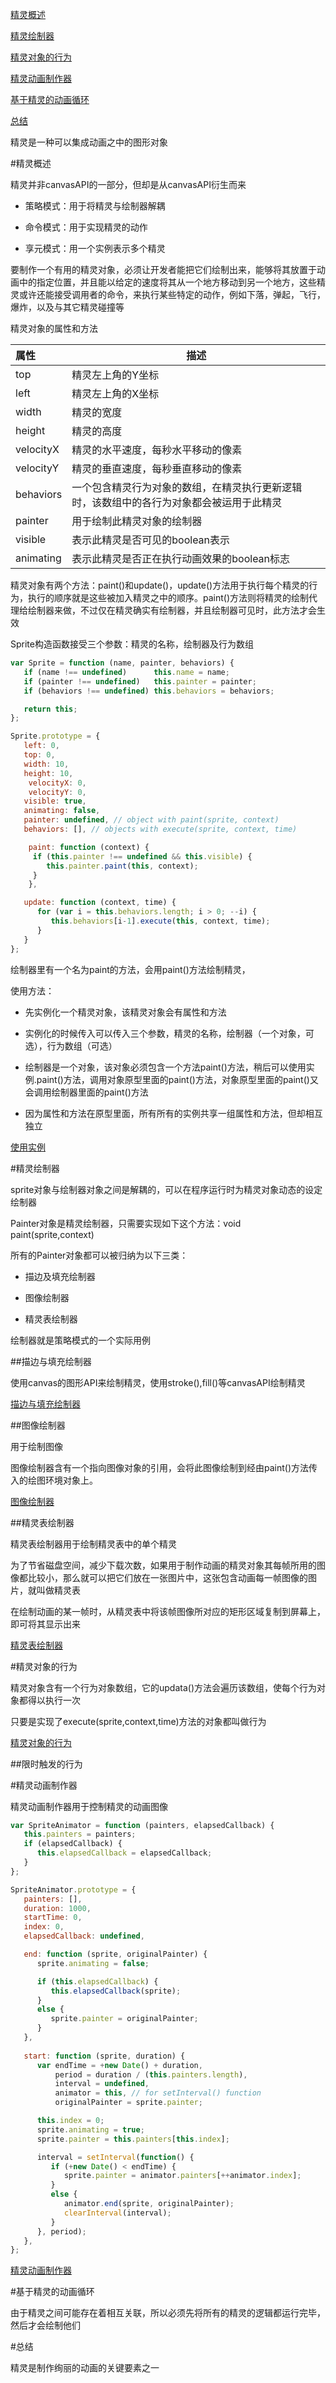 [精灵概述](#a1)

[精灵绘制器](#a2)

[精灵对象的行为](#a3)

[精灵动画制作器](#a4)

[基于精灵的动画循环](#a5)

[总结](#a6)

精灵是一种可以集成动画之中的图形对象

<a name="a1"></a>

#精灵概述

精灵并非canvasAPI的一部分，但却是从canvasAPI衍生而来

+ 策略模式：用于将精灵与绘制器解耦

+ 命令模式：用于实现精灵的动作

+ 享元模式：用一个实例表示多个精灵

要制作一个有用的精灵对象，必须让开发者能把它们绘制出来，能够将其放置于动画中的指定位置，并且能以给定的速度将其从一个地方移动到另一个地方，这些精灵或许还能接受调用者的命令，来执行某些特定的动作，例如下落，弹起，飞行，爆炸，以及与其它精灵碰撞等

精灵对象的属性和方法

|属性|描述|
|:--|---|
|top|精灵左上角的Y坐标|
|left|精灵左上角的X坐标|
|width|精灵的宽度|
|height|精灵的高度|
|velocityX|精灵的水平速度，每秒水平移动的像素|
|velocityY|精灵的垂直速度，每秒垂直移动的像素|
|behaviors|一个包含精灵行为对象的数组，在精灵执行更新逻辑时，该数组中的各行为对象都会被运用于此精灵|
|painter|用于绘制此精灵对象的绘制器|
|visible|表示此精灵是否可见的boolean表示|
|animating|表示此精灵是否正在执行动画效果的boolean标志|

精灵对象有两个方法：paint()和update()，update()方法用于执行每个精灵的行为，执行的顺序就是这些被加入精灵之中的顺序。paint()方法则将精灵的绘制代理给绘制器来做，不过仅在精灵确实有绘制器，并且绘制器可见时，此方法才会生效

Sprite构造函数接受三个参数：精灵的名称，绘制器及行为数组

```javascript
var Sprite = function (name, painter, behaviors) {
   if (name !== undefined)      this.name = name;
   if (painter !== undefined)   this.painter = painter;
   if (behaviors !== undefined) this.behaviors = behaviors;

   return this;
};

Sprite.prototype = {
   left: 0,
   top: 0,
   width: 10,
   height: 10,
	velocityX: 0,
	velocityY: 0,
   visible: true,
   animating: false,
   painter: undefined, // object with paint(sprite, context)
   behaviors: [], // objects with execute(sprite, context, time)

	paint: function (context) {
     if (this.painter !== undefined && this.visible) {
        this.painter.paint(this, context);
     }
	},

   update: function (context, time) {
      for (var i = this.behaviors.length; i > 0; --i) {
         this.behaviors[i-1].execute(this, context, time);
      }
   }
};
```

绘制器里有一个名为paint的方法，会用paint()方法绘制精灵，

使用方法：

+ 先实例化一个精灵对象，该精灵对象会有属性和方法

+ 实例化的时候传入可以传入三个参数，精灵的名称，绘制器（一个对象，可选），行为数组（可选）

+ 绘制器是一个对象，该对象必须包含一个方法paint()方法，稍后可以使用实例.paint()方法，调用对象原型里面的paint()方法，对象原型里面的paint()又会调用绘制器里面的paint()方法

+ 因为属性和方法在原型里面，所有所有的实例共享一组属性和方法，但却相互独立

[使用实例](/code/cp6/6-1-1.html)

<a name="a2"></a>

#精灵绘制器

sprite对象与绘制器对象之间是解耦的，可以在程序运行时为精灵对象动态的设定绘制器

Painter对象是精灵绘制器，只需要实现如下这个方法：void paint(sprite,context)

所有的Painter对象都可以被归纳为以下三类：

+ 描边及填充绘制器

+ 图像绘制器

+ 精灵表绘制器

绘制器就是策略模式的一个实际用例

##描边与填充绘制器

使用canvas的图形API来绘制精灵，使用stroke(),fill()等canvasAPI绘制精灵

[描边与填充绘制器](/code/cp6/6-2-1.html)

##图像绘制器

用于绘制图像

图像绘制器含有一个指向图像对象的引用，会将此图像绘制到经由paint()方法传入的绘图环境对象上。

[图像绘制器](/code/cp6/6-2-2.html)

##精灵表绘制器

精灵表绘制器用于绘制精灵表中的单个精灵

为了节省磁盘空间，减少下载次数，如果用于制作动画的精灵对象其每帧所用的图像都比较小，那么就可以把它们放在一张图片中，这张包含动画每一帧图像的图片，就叫做精灵表

在绘制动画的某一帧时，从精灵表中将该帧图像所对应的矩形区域复制到屏幕上，即可将其显示出来

[精灵表绘制器](/code/cp6/6-2-3.html)

<a name="a3"></a>

#精灵对象的行为

精灵对象含有一个行为对象数组，它的updata()方法会遍历该数组，使每个行为对象都得以执行一次

只要是实现了execute(sprite,context,time)方法的对象都叫做行为

[精灵对象的行为](/code/cp6/6-3-1.html)

##限时触发的行为

<a name="a4"></a>

#精灵动画制作器

精灵动画制作器用于控制精灵的动画图像

```javascript
var SpriteAnimator = function (painters, elapsedCallback) {
   this.painters = painters;
   if (elapsedCallback) {
      this.elapsedCallback = elapsedCallback;
   }
};

SpriteAnimator.prototype = {
   painters: [],
   duration: 1000,
   startTime: 0,
   index: 0,
   elapsedCallback: undefined,

   end: function (sprite, originalPainter) {
      sprite.animating = false;

      if (this.elapsedCallback) {
         this.elapsedCallback(sprite);
      }
      else {
         sprite.painter = originalPainter;
      }              
   },
   
   start: function (sprite, duration) {
      var endTime = +new Date() + duration,
          period = duration / (this.painters.length),
          interval = undefined,
          animator = this, // for setInterval() function
          originalPainter = sprite.painter;

      this.index = 0;
      sprite.animating = true;
      sprite.painter = this.painters[this.index];

      interval = setInterval(function() {
         if (+new Date() < endTime) {
            sprite.painter = animator.painters[++animator.index];
         }
         else {
            animator.end(sprite, originalPainter);
            clearInterval(interval);
         }
      }, period); 
   },
};
```

[精灵动画制作器](/code/cp6/6-4-1.html)

<a name="a5"></a>

#基于精灵的动画循环

由于精灵之间可能存在着相互关联，所以必须先将所有的精灵的逻辑都运行完毕，然后才会绘制他们

<a name="a6"></a>

#总结

精灵是制作绚丽的动画的关键要素之一